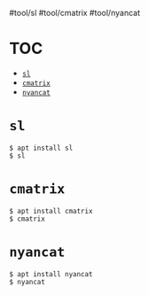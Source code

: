 #tool/sl
#tool/cmatrix
#tool/nyancat

# TOC <!-- omit in toc -->
- [`sl`](#sl)
- [`cmatrix`](#cmatrix)
- [`nyancat`](#nyancat)

# `sl`
```
$ apt install sl
$ sl
```

# `cmatrix`
```
$ apt install cmatrix
$ cmatrix
```

# `nyancat`
```
$ apt install nyancat
$ nyancat
```